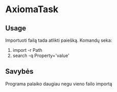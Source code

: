# AxiomaTask

## Usage

Importuoti failą tada atlikti paiešką. Komandų seka:
1. import -r Path
2. search -q Property='value' 

## Savybės
Programa palaiko daugiau negu vieno failo importą
